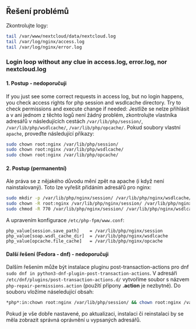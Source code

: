 
## Řešení problémů
Zkontrolujte logy:
```bash
tail /var/www/nextcloud/data/nextcloud.log
tail /var/log/nginx/access.log
tail /var/log/nginx/error.log
```

### Login loop without any clue in access.log, error.log, nor nextcloud.log
#### 1. Postup - nedoporučuji
If you just see some correct requests in access log, but no login happens, you check access rights for php session and wsdlcache directory. Try to check permissions and execute change if needed:
Jestliže se nelze přihlásit a v ani jednom z těchto logů není žádný problém, zkontrolujte vlastníka adresářů v následujících cestách `/var/lib/php/session/`, `/var/lib/php/wsdlcache/`, `/var/lib/php/opcache/`. Pokud soubory vlastní `apache`, proveďte následující příkazy:
```bash
sudo chown root:nginx /var/lib/php/session/
sudo chown root:nginx /var/lib/php/wsdlcache/
sudo chown root:nginx /var/lib/php/opcache/
```

#### 2. Postup (permanentní)
Ale práva se z nějakého důvodu mění zpět na apache (i když není nainstalovaný). Toto lze vyřešit přidáním adresářů pro nginx:
```bash
sudo mkdir -p /var/lib/php/nginx/session/ /var/lib/php/nginx/wsdlcache/ /var/lib/php/nginx/opcache/ && \
sudo chown -R root:nginx /var/lib/php/nginx/session/ /var/lib/php/nginx/wsdlcache/ /var/lib/php/nginx/opcache/ && \
sudo chmod -R 770 /var/lib/php/nginx/session/ /var/lib/php/nginx/wsdlcache/ /var/lib/php/nginx/opcache/
```
A upravením konfigurace `/etc/php-fpm/www.conf`:
```
php_value[session.save_path]    = /var/lib/php/nginx/session
php_value[soap.wsdl_cache_dir]  = /var/lib/php/nginx/wsdlcache
php_value[opcache.file_cache]   = /var/lib/php/nginx/opcache
```


#### Další řešení (Fedora - dnf) - nedoporučuji
Dalším řešením může být instalace pluginu post-transaction-actions pro dnf `sudo dnf in python3-dnf-plugin-post-transaction-actions`.
V adresáři `/etc/dnf/plugins/post-transaction-actions.d/` vytvoříme soubor s názvem `php-repair-permissions.action` (použití přípony **.action** je nezbytné). Do souboru vložíme náseledující obsah:
```bash
*php*:in:chown root:nginx /var/lib/php/session/ && chown root:nginx /var/lib/php/wsdlcache/ && chown root:nginx /var/lib/php/opcache/ && echo -e "\nU následujících adresářů byl změněn vlastník z root:apache na root:nginx:" && ls -ld /var/lib/php/session/ /var/lib/php/wsdlcache/ /var/lib/php/opcache/
```

Pokud je vše dobře nastavené, po aktualizaci, instalaci či reinstalaci by se měla zobrazit správná oprávnění u vypsaných adresářů.
